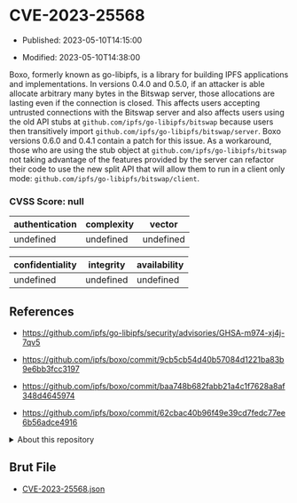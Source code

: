# CVE-2023-25568

- Published: 2023-05-10T14:15:00

- Modified: 2023-05-10T14:38:00

Boxo, formerly known as go-libipfs, is a library for building IPFS applications and implementations. In versions 0.4.0 and 0.5.0, if an attacker is able allocate arbitrary many bytes in the Bitswap server, those allocations are lasting even if the connection is closed. This affects users accepting untrusted connections with the Bitswap server and also affects users using the old API stubs at `github.com/ipfs/go-libipfs/bitswap` because users then transitively import `github.com/ipfs/go-libipfs/bitswap/server`. Boxo versions 0.6.0 and 0.4.1 contain a patch for this issue. As a workaround, those who are using the stub object at `github.com/ipfs/go-libipfs/bitswap` not taking advantage of the features provided by the server can refactor their code to use the new split API that will allow them to run in a client only mode: `github.com/ipfs/go-libipfs/bitswap/client`.

### CVSS Score: **null**

| authentication | complexity | vector |
| --- | --- | --- |
| undefined | undefined | undefined |

| confidentiality | integrity | availability |
| --- | --- | --- |
| undefined | undefined | undefined |

## References

* https://github.com/ipfs/go-libipfs/security/advisories/GHSA-m974-xj4j-7qv5

* https://github.com/ipfs/boxo/commit/9cb5cb54d40b57084d1221ba83b9e6bb3fcc3197

* https://github.com/ipfs/boxo/commit/baa748b682fabb21a4c1f7628a8af348d4645974

* https://github.com/ipfs/boxo/commit/62cbac40b96f49e39cd7fedc77ee6b56adce4916

<details>
<summary>About this repository</summary> 

  This repository is part of the project [Live Hack CVE](https://github.com/Live-Hack-CVE). Main website can be found [www.live-hack.org](https://www.live-hack.org) 
  
  Made by [Sn0wAlice](https://github.com/Sn0wAlice) for the people that care about security and need to have a feed of the latest CVEs. Hope you enjoy it, don't forget to star the repo and follow me on [Twitter](https://twitter.com/Sn0wAlice) and [Github](https://github.com/Sn0wAlice). And that is my [personnal website](https://www.alice-snow.me/)

  - [Home Page](https://github.com/Live-Hack-CVE)
  - [Framework](https://github.com/Live-Hack-CVE/cve-framework)
  - [CVE database](https://github.com/Live-Hack-CVE/full_database)
  - [Changelog](https://github.com/Live-Hack-CVE/Changelog)
</details>

## Brut File

* [CVE-2023-25568.json](https://raw.githubusercontent.com/Live-Hack-CVE/full_database/main/cves/2023/CVE-2023-25568.json)

